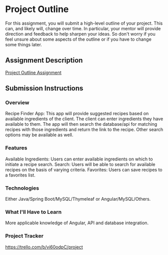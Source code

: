 # Project Outline
For this assignment, you will submit a high-level outline of your project. This can, and likely will, change over time. In particular, your mentor will provide direction and feedback to help sharpen your ideas. So don't worry if you feel unsure about some aspects of the outline or if you have to change some things later.

## Assignment Description
[Project Outline Assignment](https://education.launchcode.org/liftoff/modules/assignments/project-outline)

## Submission Instructions

### Overview
Recipe Finder App: This app will provide suggested recipes based on available ingredients of the client. The client can enter ingredients they have available to them. The app will then search the database/api for matching recipes with those ingredients and return the link to the recipe. Other search options may be available as well.

### Features
Available Ingredients: Users can enter available ingredients on which to initiate a recipe search.
Search: Users will be able to search for available recipes on the basis of varying criteria.
Favorites: Users can save recipes to a favorites list.

### Technologies
Either Java/Spring Boot/MySQL/Thymeleaf or Angular/MySQL/Others.

### What I'll Have to Learn
More applicable knowledge of Angular, API and database integration.

### Project Tracker
https://trello.com/b/vi60odpC/project
